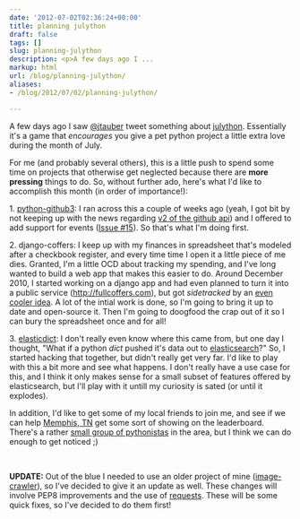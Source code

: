 ```yaml
---
date: '2012-07-02T02:36:24+00:00'
title: planning julython
draft: false
tags: []
slug: planning-julython
description: <p>A few days ago I ...
markup: html
url: /blog/planning-julython/
aliases:
- /blog/2012/07/02/planning-julython/

---
```


<p>A few days ago I saw <a class="reference external" href="https://twitter.com/#!/jtauber" _mce_href="https://twitter.com/#!/jtauber">@jtauber</a> tweet
something about <a class="reference external" href="http://www.julython.org/" _mce_href="http://www.julython.org/">julython</a>. Essentially it's a game
that <em>encourages</em> you give a pet python project a little extra love during the
month of July.</p>
<p>For me (and probably several others), this is a little push to spend some time
on projects that otherwise get neglected because there are <strong>more pressing</strong>
things to do. So, without further ado, here's what I'd like to accomplish this
month (in order of importance!):</p>
<p>1. <a class="reference external" href="https://github.com/copitux/python-github3" _mce_href="https://github.com/copitux/python-github3">python-github3</a>: I ran across
this a couple of weeks ago (yeah, I got bit by not keeping up with the news
regarding
<a class="reference external" href="https://github.com/blog/1160-github-api-v2-end-of-life" _mce_href="https://github.com/blog/1160-github-api-v2-end-of-life">v2 of the github api</a>)
and I offered to add support for events
(<a class="reference external" href="https://github.com/copitux/python-github3/issues/15" _mce_href="https://github.com/copitux/python-github3/issues/15">Issue #15</a>). So that's
what I'm doing first.</p>
<p>2. django-coffers: I keep up with my finances in spreadsheet that's modeled
after a checkbook register, and every time time I open it a little piece of me
dies. Granted, I'm a little OCD about tracking my spending, and I've long wanted
to build a web app that makes this easier to do. Around December 2010, I
started working on a django app and had even planned to turn it into a public
service (<a class="reference external" href="http://fullcoffers.com" _mce_href="http://fullcoffers.com">http://fullcoffers.com</a>), but got <em>sidetracked</em> by an
<a class="reference external" href="http://workforpie.com/" _mce_href="http://workforpie.com/">even cooler idea</a>. A lot of the intial work is done,
so I'm going to bring it up to date and open-source it. Then I'm going to
doogfood the crap out of it so I can bury the spreadsheet once and for all!</p>
<p>3. <a class="reference external" href="https://github.com/bradmontgomery/elasticdict" _mce_href="https://github.com/bradmontgomery/elasticdict">elasticdict</a>: I don't
really even know where this came from, but one day I thought, "What if a
python <cite>dict</cite> pushed it's data out to
<a class="reference external" href="http://www.elasticsearch.org/" _mce_href="http://www.elasticsearch.org/">elasticsearch</a>?"  So, I started hacking
that together, but didn't really get very far. I'd like to play with this a bit
more and see what happens. I don't really have a use case for this, and I think
it only makes sense for a small subset of features offered by elasticsearch,
but I'll play with it untill my curiosity is sated (or until it explodes).</p>
<p>In addition, I'd like to get some of my local friends to join me, and see if
we can help <a class="reference external" href="http://www.julython.org/location/memphis-tn/" _mce_href="http://www.julython.org/location/memphis-tn/">Memphis, TN</a> get
some sort of showing on the leaderboard. There's a rather
<a class="reference external" href="http://mempy.org/" _mce_href="http://mempy.org/">small group of pythonistas</a> in the area, but I think we
can do enough to get noticed ;)</p><p><br></p>

<p><strong>UPDATE:</strong> Out of the blue I needed to use an older project of mine (<a href="https://bitbucket.org/bkmontgomery/image-crawler/" _mce_href="https://bitbucket.org/bkmontgomery/image-crawler/">image-crawler</a>), so I've decided to give it an update as well. These changes will involve PEP8 improvements and the use of <a href="http://pypi.python.org/pypi/requests/" _mce_href="http://pypi.python.org/pypi/requests/">requests</a>. These will be some quick fixes, so I've decided to do them first!</p>